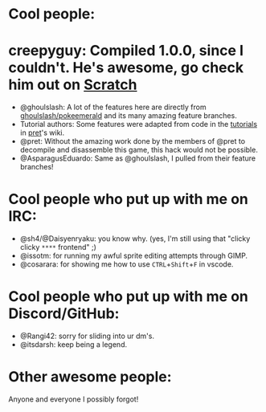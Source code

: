 # Cool people:

# creepyguy: Compiled 1.0.0, since I couldn't. He's awesome, go check him out on [Scratch](https://scratch.mit.edu/users/creepyguy256/)

- @ghoulslash: A lot of the features here are directly from [ghoulslash/pokeemerald](https://github.com/ghoulslash/pokeemerald.git) and its many amazing feature branches.
- Tutorial authors: Some features were adapted from code in the [tutorials](https://github.com/pret/pokeemerald/wiki/Tutorials/) in [pret](https://github.com/pret/)'s wiki.
- @pret: Without the amazing work done by the members of @pret to decompile and disassemble this game, this hack would not be possible.
- @AsparagusEduardo: Same as @ghoulslash, I pulled from their feature branches! 


# Cool people who put up with me on IRC:

- @sh4/@Daisyenryaku: you know why. (yes, I'm still using that "clicky clicky ```****``` frontend" ;)
- @issotm: for running my awful sprite editing attempts through GIMP.
- @cosarara: for showing me how to use `CTRL`+`Shift`+`F` in vscode.

# Cool people who put up with me on Discord/GitHub:
- @Rangi42: sorry for sliding into ur dm's.
- @itsdarsh: keep being a legend.


# Other awesome people:

Anyone and everyone I possibly forgot!
